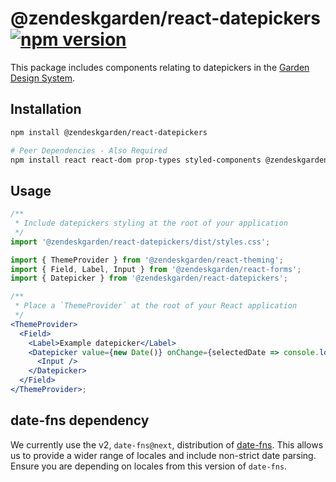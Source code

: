 # @zendeskgarden/react-datepickers [![npm version](https://img.shields.io/npm/v/@zendeskgarden/react-datepickers.svg?style=flat-square)](https://www.npmjs.com/package/@zendeskgarden/react-datepickers)

This package includes components relating to datepickers in the
[Garden Design System](https://zendeskgarden.github.io/).

## Installation

```sh
npm install @zendeskgarden/react-datepickers

# Peer Dependencies - Also Required
npm install react react-dom prop-types styled-components @zendeskgarden/react-theming
```

## Usage

```jsx static
/**
 * Include datepickers styling at the root of your application
 */
import '@zendeskgarden/react-datepickers/dist/styles.css';

import { ThemeProvider } from '@zendeskgarden/react-theming';
import { Field, Label, Input } from '@zendeskgarden/react-forms';
import { Datepicker } from '@zendeskgarden/react-datepickers';

/**
 * Place a `ThemeProvider` at the root of your React application
 */
<ThemeProvider>
  <Field>
    <Label>Example datepicker</Label>
    <Datepicker value={new Date()} onChange={selectedDate => console.log(selectedDate)}>
      <Input />
    </Datepicker>
  </Field>
</ThemeProvider>;
```

## date-fns dependency

We currently use the v2, `date-fns@next`, distribution of [date-fns](https://date-fns.org/).
This allows us to provide a wider range of locales and include non-strict date parsing.
Ensure you are depending on locales from this version of `date-fns`.
